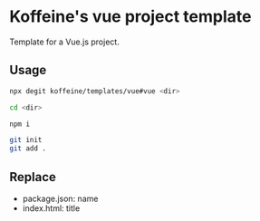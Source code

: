 # Koffeine's vue project template

Template for a Vue.js project.

## Usage

```sh
npx degit koffeine/templates/vue#vue <dir>

cd <dir>

npm i

git init
git add .
```

## Replace

- package.json: name
- index.html: title
